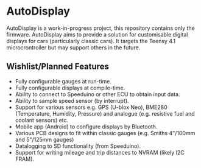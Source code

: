# AutoDisplay

AutoDisplay is a work-in-progress project, this repository contains only the firmware. AutoDisplay aims to provide a solution for customisable digital displays for cars (particularly classic cars). It targets the Teensy 4.1 microcrontroller but may support others in the future.

## Wishlist/Planned Features
- Fully configurable gauges at run-time.
- Fully configurable displays at compile-time.
- Ability to connect to Speeduino or other ECU to obtain input data.
- Ability to sample speed sensor (by interrupt).
- Support for various sensors e.g. GPS (U-blox Neo), BME280 (Temperature, Humidity, Pressure) and analogue (e.g. resistive fuel and coolant sensors) etc. 
- Mobile app (Android) to configure displays by Bluetooth.
- Various PCB designs to fit within classic gauges (e.g. Smiths 4"/100mm and 5"/125mm gauges)
- Datalogging to SD functionality (from Speeduino).
- Support for writing mileage and trip distances to NVRAM (likely I2C FRAM).
